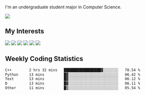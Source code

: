 I'm an undergraduate student major in Computer Science.

![](https://github-readme-stats.vercel.app/api?username=littzhch&theme=radical)

## My Interests

![](https://img.shields.io/badge/Python-3776AB?style=flat&labelColor=FFD43B&logoColor=3776AB&logo=python)
![](https://img.shields.io/badge/C-00599C?style=flat&labelColor=01427d&logoColor=6295cb&logo=c)
![](https://img.shields.io/badge/Rust-ffffff?style=flat&labelColor=ffffff&logoColor=000000&logo=rust)
![](https://img.shields.io/badge/LaTeX-008080?style=flat&labelColor=eeece5&logoColor=008080&logo=latex)
![](https://img.shields.io/badge/OpenGL-5487b2?style=flat&labelColor=ffffff&logoColor=5487b2&logo=opengl)
![](https://img.shields.io/badge/archlinux-1793d1?style=flat&labelColor=333333&logoColor=1793d1&logo=archlinux)

## Weekly Coding Statistics
<!--START_SECTION:waka-->

```txt
C++        2 hrs 32 mins   █████████████████▓░░░░░░░   70.54 %
Python     13 mins         █▓░░░░░░░░░░░░░░░░░░░░░░░   06.42 %
Text       13 mins         █▓░░░░░░░░░░░░░░░░░░░░░░░   06.12 %
D          13 mins         █▓░░░░░░░░░░░░░░░░░░░░░░░   06.11 %
Other      11 mins         █▒░░░░░░░░░░░░░░░░░░░░░░░   05.54 %
```

<!--END_SECTION:waka-->
